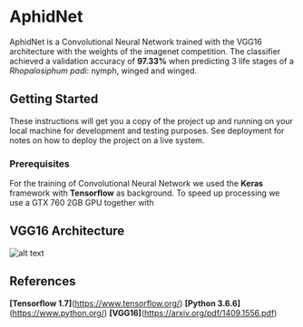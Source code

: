 # AphidNet

AphidNet is a Convolutional Neural Network trained with the VGG16 architecture with the weights of the imagenet competition. The classifier achieved a validation accuracy of **97.33%** when predicting 3 life stages of a _Rhopalosiphum padi_: nymph, winged and winged.

## Getting Started

These instructions will get you a copy of the project up and running on your local machine for development and testing purposes. See deployment for notes on how to deploy the project on a live system.

### Prerequisites

For the training of Convolutional Neural Network we used the **Keras** framework with **Tensorflow** as background. To speed up processing we use a GTX 760 2GB GPU together with

## VGG16 Architecture

![alt text](https://github.com/brunobelloni/aphid-net/blob/master/resources/readme/vgg16.png)

## References

**[Tensorflow 1.7]**(https://www.tensorflow.org/)
**[Python 3.6.6]**(https://www.python.org/)
**[VGG16]**(https://arxiv.org/pdf/1409.1556.pdf)
